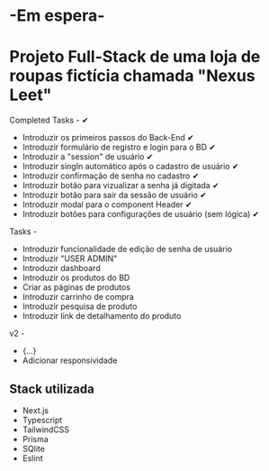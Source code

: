 # -Em espera-

# Projeto Full-Stack de uma loja de roupas fictícia chamada "Nexus Leet"


Completed Tasks - ✔

- Introduzir os primeiros passos do Back-End ✔
- Introduzir formulário de registro e login para o BD ✔
- Introduzir a "session" de usuário ✔
- Introduzir singIn automático após o cadastro de usuário ✔
- Introduzir confirmação de senha no cadastro ✔
- Introduzir botão para vizualizar a senha já digitada ✔
- Introduzir botão para sair da sessão de usuário ✔
- Introduzir modal para o component Header ✔
- Introduzir botões para configurações de usuário (sem lógica) ✔

Tasks - 

- Introduzir funcionalidade de edição de senha de usuário
- Introduzir "USER ADMIN"
- Introduzir dashboard
- Introduzir os produtos do BD
- Criar as páginas de produtos
- Introduzir carrinho de compra 
- Introduzir pesquisa de produto 
- Introduzir link de detalhamento do produto 


v2 -

- {...}
- Adicionar responsividade 

## Stack utilizada
- Next.js
- Typescript
- TailwindCSS
- Prisma
- SQlite
- Eslint